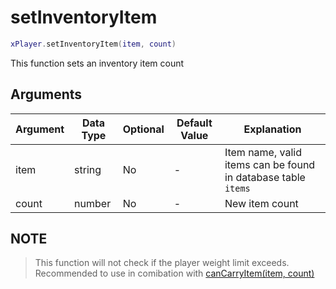 # setInventoryItem

```lua
xPlayer.setInventoryItem(item, count)
```

This function sets an inventory item count

## Arguments

| Argument | Data Type | Optional | Default Value | Explanation                                                   |
| -------- | --------- | -------- | ------------- | ------------------------------------------------------------- |
| item     | string    | No       | -             | Item name, valid items can be found in database table `items` |
| count    | number    | No       | -             | New item count                                                |

## NOTE

> This function will not check if the player weight limit exceeds. Recommended to use in comibation with [canCarryItem(item, count)](./cancarryitem.md)
